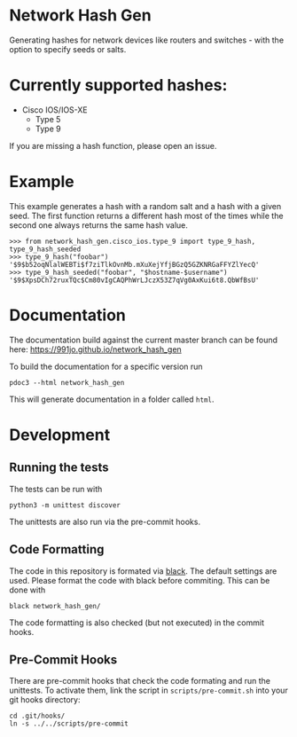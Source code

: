 # Network Hash Gen

Generating hashes for network devices like routers and switches - with the
option to specify seeds or salts.

# Currently supported hashes:

- Cisco IOS/IOS-XE
  - Type 5
  - Type 9

If you are missing a hash function, please open an issue.

# Example

This example generates a hash with a random salt and a hash with a given seed.
The first function returns a different hash most of the times while the
second one always returns the same hash value.

``` python3
>>> from network_hash_gen.cisco_ios.type_9 import type_9_hash, type_9_hash_seeded
>>> type_9_hash("foobar")
'$9$b52oqNlalWEBTi$f7ziTlkOvnMb.mXuXejYfjBGzQ5GZKNRGaFFYZlYecQ'
>>> type_9_hash_seeded("foobar", "$hostname-$username")
'$9$XpsDCh72ruxTQc$Cm80vIgCAQPhWrLJczX53Z7qVg0AxKui6t8.QbWfBsU'
```

# Documentation

The documentation build against the current master branch can be found here:
https://991jo.github.io/network_hash_gen

To build the documentation for a specific version run

```
pdoc3 --html network_hash_gen
```

This will generate documentation in a folder called `html`.

# Development

## Running the tests

The tests can be run with

```
python3 -m unittest discover
```

The unittests are also run via the pre-commit hooks.

## Code Formatting

The code in this repository is formated via [black](https://github.com/psf/black).
The default settings are used.
Please format the code with black before commiting.
This can be done with

```
black network_hash_gen/
```

The code formatting is also checked (but not executed) in the commit hooks.

## Pre-Commit Hooks

There are pre-commit hooks that check the code formating and run the unittests.
To activate them, link the script in `scripts/pre-commit.sh` into your git hooks
directory:

```
cd .git/hooks/
ln -s ../../scripts/pre-commit
```
